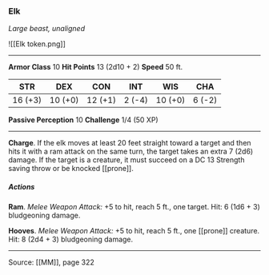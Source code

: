 ### Elk
_Large beast, unaligned_

![[Elk token.png]]


---

**Armor Class** 10
**Hit Points** 13 (2d10 + 2)
**Speed** 50 ft.

| STR     | DEX     | CON     | INT     | WIS     | CHA     |
|---------|---------|---------|---------|---------|---------|
| 16 (+3) | 10 (+0) | 12 (+1) | 2 (-4) | 10 (+0) | 6 (-2) |

**Passive Perception** 10
**Challenge** 1/4 (50 XP)

---

**Charge**. If the elk moves at least 20 feet straight toward a target and then hits it with a ram attack on the same turn, the target takes an extra 7 (2d6) damage. If the target is a creature, it must succeed on a DC 13 Strength saving throw or be knocked [[prone]].

##### Actions
**Ram**. _Melee Weapon Attack:_ +5 to hit, reach 5 ft., one target. Hit: 6 (1d6 + 3) bludgeoning damage.

**Hooves**. _Melee Weapon Attack:_ +5 to hit, reach 5 ft., one [[prone]] creature. Hit: 8 (2d4 + 3) bludgeoning damage.


---

Source: [[MM]], page 322